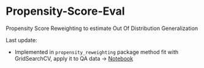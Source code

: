# Propensity-Score-Eval
Propensity Score Reweighting to estimate Out Of Distribution Generalization


Last update: 
+ Implemented in `propensity_reweighting` package method fit with GridSearchCV, apply it to QA data -> [Notebook](https://github.com/grgera/Propensity-Score-Eval/blob/main/notebooks/package.ipynb) 
